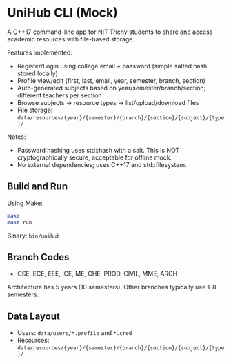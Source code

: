 # UniHub CLI (Mock)

A C++17 command-line app for NIT Trichy students to share and access academic resources with file-based storage.

Features implemented:
- Register/Login using college email + password (simple salted hash stored locally)
- Profile view/edit (first, last, email, year, semester, branch, section)
- Auto-generated subjects based on year/semester/branch/section; different teachers per section
- Browse subjects -> resource types -> list/upload/download files
- File storage: `data/resources/{year}/{semester}/{branch}/{section}/{subject}/{type}/`

Notes:
- Password hashing uses std::hash with a salt. This is NOT cryptographically secure; acceptable for offline mock.
- No external dependencies; uses C++17 and std::filesystem.

## Build and Run

Using Make:

```sh
make
make run
```

Binary: `bin/unihub`

## Branch Codes

- CSE, ECE, EEE, ICE, ME, CHE, PROD, CIVIL, MME, ARCH

Architecture has 5 years (10 semesters). Other branches typically use 1-8 semesters.

## Data Layout

- Users: `data/users/*.profile` and `*.cred`
- Resources: `data/resources/{year}/{semester}/{branch}/{section}/{subject}/{type}/`

